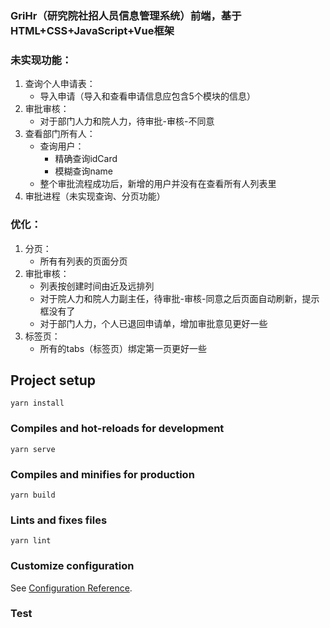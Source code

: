 ### GriHr（研究院社招人员信息管理系统）前端，基于HTML+CSS+JavaScript+Vue框架
### 未实现功能：
1. 查询个人申请表：
   - 导入申请（导入和查看申请信息应包含5个模块的信息）
2. 审批审核：
   - 对于部门人力和院人力，待审批-审核-不同意
3. 查看部门所有人：
   - 查询用户：
     - 精确查询idCard
     - 模糊查询name
   - 整个审批流程成功后，新增的用户并没有在查看所有人列表里
4. 审批进程（未实现查询、分页功能）
### 优化：
1. 分页：
   - 所有有列表的页面分页
2. 审批审核：
   - 列表按创建时间由近及远排列
   - 对于院人力和院人力副主任，待审批-审核-同意之后页面自动刷新，提示框没有了
   - 对于部门人力，个人已退回申请单，增加审批意见更好一些
3. 标签页：
   - 所有的tabs（标签页）绑定第一页更好一些

## Project setup
```
yarn install
```

### Compiles and hot-reloads for development
```
yarn serve
```

### Compiles and minifies for production
```
yarn build
```

### Lints and fixes files
```
yarn lint
```

### Customize configuration
See [Configuration Reference](https://cli.vuejs.org/config/).

### Test